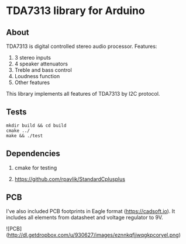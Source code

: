 # TDA7313 library for Arduino

## About

TDA7313 is digital controlled stereo audio processor. Features:

1. 3 stereo inputs
2. 4 speaker attenuators
3. Treble and bass control
4. Loudness function
5. Other features

This library implements all features of TDA7313 by I2C protocol.

## Tests

	mkdir build && cd build
	cmake ../
	make && ./test

## Dependencies

1. cmake for testing

2. https://github.com/rpavlik/StandardCplusplus

## PCB

I've also included PCB footprints in Eagle format (https://cadsoft.io). It includes all elements from datasheet and voltage regulator to 9V.

![PCB]
(http://dl.getdropbox.com/u/930627/images/eznnkqfjjwqgkpcoryel.png)
